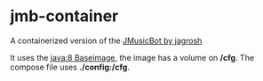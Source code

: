 # jmb-container
A containerized version of the [JMusicBot by jagrosh](https://github.com/jagrosh/MusicBot)

It uses the [java:8 Baseimage](https://hub.docker.com/_/openjdk), the image has a volume on **/cfg**.
The compose file uses **./config:/cfg**.

